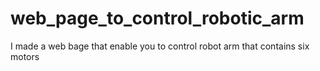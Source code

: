 # web_page_to_control_robotic_arm
I made a web bage that enable you to control robot arm that contains six motors
